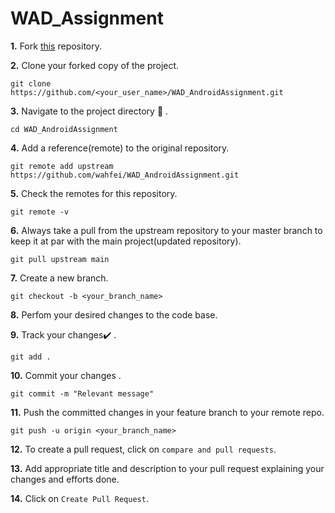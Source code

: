 # WAD_Assignment

**1.**  Fork [this](https://github.com/wahfei/WAD_AndroidAssignment.git) repository.

**2.**  Clone your forked copy of the project.

```
git clone https://github.com/<your_user_name>/WAD_AndroidAssignment.git
```

**3.** Navigate to the project directory :file_folder: .

```
cd WAD_AndroidAssignment
```

**4.** Add a reference(remote) to the original repository.

```
git remote add upstream https://github.com/wahfei/WAD_AndroidAssignment.git 
```

**5.** Check the remotes for this repository.

```
git remote -v
```

**6.** Always take a pull from the upstream repository to your master branch to keep it at par with the main project(updated repository).

```
git pull upstream main
```

**7.** Create a new branch.

```
git checkout -b <your_branch_name>
```

**8.** Perfom your desired changes to the code base.

**9.** Track your changes:heavy_check_mark: .

```
git add . 
```

**10.** Commit your changes .

```
git commit -m "Relevant message"
```

**11.** Push the committed changes in your feature branch to your remote repo.

```
git push -u origin <your_branch_name>
```

**12.** To create a pull request, click on `compare and pull requests`.

**13.** Add appropriate title and description to your pull request explaining your changes and efforts done.

**14.** Click on `Create Pull Request`.
